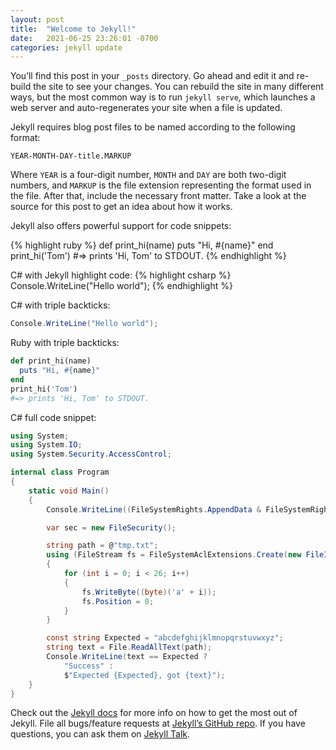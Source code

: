 ```yaml
---
layout: post
title:  "Welcome to Jekyll!"
date:   2021-06-25 23:26:01 -0700
categories: jekyll update
---
```

You’ll find this post in your `_posts` directory. Go ahead and edit it and re-build the site to see your changes. You can rebuild the site in many different ways, but the most common way is to run `jekyll serve`, which launches a web server and auto-regenerates your site when a file is updated.

Jekyll requires blog post files to be named according to the following format:

`YEAR-MONTH-DAY-title.MARKUP`

Where `YEAR` is a four-digit number, `MONTH` and `DAY` are both two-digit numbers, and `MARKUP` is the file extension representing the format used in the file. After that, include the necessary front matter. Take a look at the source for this post to get an idea about how it works.

Jekyll also offers powerful support for code snippets:

{% highlight ruby %}
def print_hi(name)
  puts "Hi, #{name}"
end
print_hi('Tom')
#=> prints 'Hi, Tom' to STDOUT.
{% endhighlight %}

C# with Jekyll highlight code:
{% highlight csharp %}
Console.WriteLine("Hello world");
{% endhighlight %}

C# with triple backticks:
```cs
Console.WriteLine("Hello world");
```
Ruby with triple backticks:
```ruby
def print_hi(name)
  puts "Hi, #{name}"
end
print_hi('Tom')
#=> prints 'Hi, Tom' to STDOUT.
```

C# full code snippet:
```csharp
using System;
using System.IO;
using System.Security.AccessControl;

internal class Program
{
    static void Main()
    {
        Console.WriteLine((FileSystemRights.AppendData & FileSystemRights.Read) != 0);

        var sec = new FileSecurity();

        string path = @"tmp.txt";
        using (FileStream fs = FileSystemAclExtensions.Create(new FileInfo(path), FileMode.Create, FileSystemRights.AppendData, FileShare.None, 1, FileOptions.None, sec))
        {
            for (int i = 0; i < 26; i++)
            {
                fs.WriteByte((byte)('a' + i));
                fs.Position = 0;
            }
        }

        const string Expected = "abcdefghijklmnopqrstuvwxyz";
        string text = File.ReadAllText(path);
        Console.WriteLine(text == Expected ?
            "Success" :
            $"Expected {Expected}, got {text}");
    }
}
```

Check out the [Jekyll docs][jekyll-docs] for more info on how to get the most out of Jekyll. File all bugs/feature requests at [Jekyll’s GitHub repo][jekyll-gh]. If you have questions, you can ask them on [Jekyll Talk][jekyll-talk].

[jekyll-docs]: https://jekyllrb.com/docs/home
[jekyll-gh]:   https://github.com/jekyll/jekyll
[jekyll-talk]: https://talk.jekyllrb.com/
